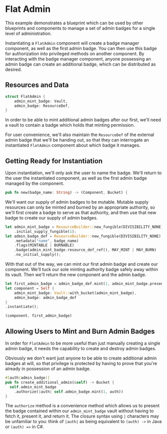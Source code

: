 # Flat Admin
This example demonstrates a blueprint which can be used by other blueprints and components to manage a set of admin badges for a single level of administration.

Instantiating a `FlatAdmin` component will create a badge manager component, as well as the first admin badge.  You can then use this badge for authorization into privileged methods on another component.  By interacting with the badge manager component, anyone possessing an admin badge can create an additional badge, which can be distributed as desired.

## Resources and Data
```rust
struct FlatAdmin {
    admin_mint_badge: Vault,
    admin_badge: ResourceDef,
}
```

In order to be able to mint additional admin badges after our first, we'll need a vault to contain a badge which holds that minting permission.

For user convenience, we'll also maintain the `ResourceDef` of the external admin badge that we'll be handing out, so that they can interrogate an instantiated `FlatAdmin` component about which badge it manages.

## Getting Ready for Instantiation
Upon instantiation, we'll only ask the user to name the badge.  We'll return to the user the instantiated component, as well as the first admin badge managed by the component.

```rust
pub fn new(badge_name: String) -> (Component, Bucket) {
```

We'll want our supply of admin badges to be mutable.  Mutable supply resources can only be minted and burned by an appropriate authority, so we'll first create a badge to serve as that authority, and then use that new badge to create our supply of admin badges.

```rust
let admin_mint_badge = ResourceBuilder::new_fungible(DIVISIBILITY_NONE)
    .initial_supply_fungible(1);
let admin_badge_def = ResourceBuilder::new_fungible(DIVISIBILITY_NONE)
    .metadata("name", badge_name)
    .flags(MINTABLE | BURNABLE)
    .badge(admin_mint_badge.resource_def_ref(), MAY_MINT | MAY_BURN)
    .no_initial_supply();
```

With that out of the way, we can mint our first admin badge and create our component.  We'll tuck our sole minting authority badge safely away within its vault.  Then we'll return the new component and the admin badge.

```rust
let first_admin_badge = admin_badge_def.mint(1, admin_mint_badge.present());
let component = Self {
    admin_mint_badge: Vault::with_bucket(admin_mint_badge),
    admin_badge: admin_badge_def
}
.instantiate();

(component, first_admin_badge)
```

## Allowing Users to Mint and Burn Admin Badges
In order for `FlatAdmin` to be more useful than just manually creating a single admin badge, it needs the capability to create and destroy admin badges.

Obviously we don't want just anyone to be able to create additional admin badges at will, so that privilege is protected by having to prove that you're already in possession of an admin badge.

```rust
#[auth(admin_badge)]
pub fn create_additional_admin(&self) -> Bucket {
  self.admin_mint_badge
    .authorize(|auth| self.admin_badge.mint(1, auth))
}
```

The `authorize` method is a convenience method which allows us to present the badge contained within our `admin_mint_badge` vault without having to fetch it, present it, and return it.  The closure syntax using `|` characters may be unfamiliar to you: think of `|auth|` as being equivalent to `(auth) ->` in Java or `(auth) =>` in C#.
